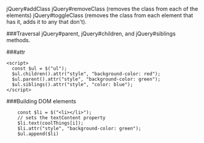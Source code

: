 jQuery#addClass
jQuery#removeClass (removes the class from each of the elements) 
jQuery#toggleClass (removes the class from each element that has it, adds it to any that don't).

###Traversal
jQuery#parent, jQuery#children, and jQuery#siblings methods.


###attr
```
<script>
  const $ul = $("ul");
  $ul.children().attr("style", "background-color: red");
  $ul.parent().attr("style", "background-color: green");
  $ul.siblings().attr("style", "color: blue");
</script>
```
###Building DOM elements
```
    const $li = $("<li></li>");
    // sets the textContent property
    $li.text(coolThings[i]);
    $li.attr("style", "background-color: green");
    $ul.append($li)
```

